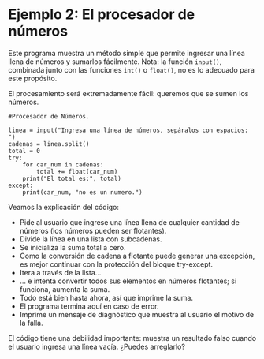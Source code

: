 # Ejemplo 2: El procesador de números

Este programa muestra un método simple que permite ingresar una línea llena de números y sumarlos fácilmente. Nota: la función `input()`, combinada junto con las funciones `int()` o `float()`, no es lo adecuado para este propósito.

El procesamiento será extremadamente fácil: queremos que se sumen los números.

```
#Procesador de Números.

linea = input("Ingresa una línea de números, sepáralos con espacios: ")
cadenas = linea.split()
total = 0
try:
    for car_num in cadenas:
        total += float(car_num)
    print("El total es:", total)
except:
    print(car_num, "no es un numero.")
```

Veamos la explicación del código:

* Pide al usuario que ingrese una línea llena de cualquier cantidad de números (los números pueden ser flotantes).
* Divide la línea en una lista con subcadenas.
* Se inicializa la suma total a cero.
* Como la conversión de cadena a flotante puede generar una excepción, es mejor continuar con la protección del bloque try-except.
* Itera a través de la lista...
* ... e intenta convertir todos sus elementos en números flotantes; si funciona, aumenta la suma.
* Todo está bien hasta ahora, así que imprime la suma.
* El programa termina aquí en caso de error.
* Imprime un mensaje de diagnóstico que muestra al usuario el motivo de la falla.

El código tiene una debilidad importante: muestra un resultado falso cuando el usuario ingresa una línea vacía. ¿Puedes arreglarlo?
